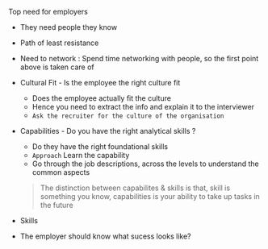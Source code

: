  Top need for employers
 - They need people they know
 - Path of least resistance

- Need to network : Spend time networking with people, so the first point above is taken care of 

- Cultural Fit - Is the employee the right culture fit
	- Does the employee actually fit the culture
	- Hence you need to extract the info and explain it to the interviewer
	- `Ask the recruiter for the culture of the organisation`
- Capabilities - Do you have the right analytical skills ?
	- Do they have the right foundational skills
	- `Approach` Learn the capability
	- Go through the job descriptions, across the levels to understand the common aspects
	>The distinction between capabilites & skills is that, skill is something you know, capabilities is your ability to take up tasks in the future
- Skills
- The employer should know what sucess looks like?